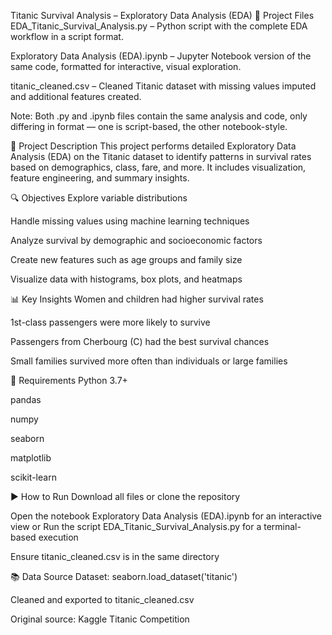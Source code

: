 Titanic Survival Analysis – Exploratory Data Analysis (EDA)
📁 Project Files
EDA_Titanic_Survival_Analysis.py – Python script with the complete EDA workflow in a script format.

Exploratory Data Analysis (EDA).ipynb – Jupyter Notebook version of the same code, formatted for interactive, visual exploration.

titanic_cleaned.csv – Cleaned Titanic dataset with missing values imputed and additional features created.

Note: Both .py and .ipynb files contain the same analysis and code, only differing in format — one is script-based, the other notebook-style.

📌 Project Description
This project performs detailed Exploratory Data Analysis (EDA) on the Titanic dataset to identify patterns in survival rates based on demographics, class, fare, and more. It includes visualization, feature engineering, and summary insights.

🔍 Objectives
Explore variable distributions

Handle missing values using machine learning techniques

Analyze survival by demographic and socioeconomic factors

Create new features such as age groups and family size

Visualize data with histograms, box plots, and heatmaps

📊 Key Insights
Women and children had higher survival rates

1st-class passengers were more likely to survive

Passengers from Cherbourg (C) had the best survival chances

Small families survived more often than individuals or large families

🧪 Requirements
Python 3.7+

pandas

numpy

seaborn

matplotlib

scikit-learn

▶️ How to Run
Download all files or clone the repository

Open the notebook Exploratory Data Analysis (EDA).ipynb for an interactive view
or
Run the script EDA_Titanic_Survival_Analysis.py for a terminal-based execution

Ensure titanic_cleaned.csv is in the same directory

📚 Data Source
Dataset: seaborn.load_dataset('titanic')

Cleaned and exported to titanic_cleaned.csv

Original source: Kaggle Titanic Competition
